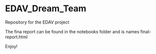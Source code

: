 # EDAV_Dream_Team

Repository for the EDAV project

The fina report can be found in the notebooks folder and is names final-report.html

Enjoy!
